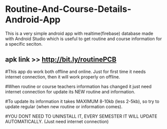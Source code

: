 # Routine-And-Course-Details-Android-App
This is a very simple android app with realtime(firebase) database made with Android Studio which is useful to get routine and course information for a specific seciton.  

## apk link >> http://bit.ly/routinePCB


#This app do work both offline and online. Just for first time it needs internet connection, then it will work properly on offline.

#When routine or course teachers information has changed it just need internet connection for update its NEW routine and information.

#To update its information it takes MAXIMUM 8-10kb (less 2-5kb), so try to update regular (when new routine or information comes).

#YOU DONT NEED TO UNINSTALL IT, EVERY SEMESTER IT WILL UPDATE AUTOMATICALLY. (Just need internet connection)
